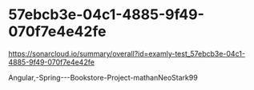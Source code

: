 # 57ebcb3e-04c1-4885-9f49-070f7e4e42fe
https://sonarcloud.io/summary/overall?id=examly-test_57ebcb3e-04c1-4885-9f49-070f7e4e42fe

Angular,-Spring---Bookstore-Project-mathanNeoStark99

